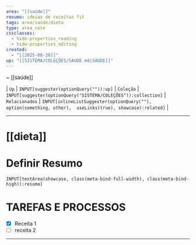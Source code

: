```yaml
---
area: "[[saúde]]"
resumo: ideias de receitas fit
tags: area/saúde/dieta
type: area_note
cssclasses:
  - hide-properties_reading
  - hide-properties_editing
created:
  - "[[2025-08-20]]"
up: "[[SISTEMA/COLEÇÕES/SAUDE.md|SAUDE]]"
---
```

~ [[saúde]] 

| `Up` | `INPUT[suggester(optionQuery("")):up]`    | `Coleção` | `INPUT[suggester(optionQuery("SISTEMA/COLEÇÕES")):collection]`   | `Relacionados` | `INPUT[inlineListSuggester(optionQuery(""), option(something, other),  useLinks(true), showcase):related]`  |

---
# [[dieta]] 


# Definir Resumo 
`INPUT[textArea(showcase, class(meta-bind-full-width), class(meta-bind-high)):resumo]`


# TAREFAS E PROCESSOS

- [x] Receita 1
- [ ] receita 2

---






